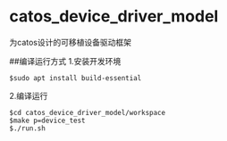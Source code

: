 # catos_device_driver_model
为catos设计的可移植设备驱动框架

##编译运行方式
1.安装开发环境

    $sudo apt install build-essential

2.编译运行

    $cd catos_device_driver_model/workspace
    $make p=device_test
    $./run.sh

